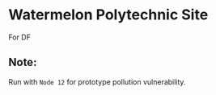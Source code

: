 # Watermelon Polytechnic Site

For DF

## Note:

Run with `Node 12` for prototype pollution vulnerability.
